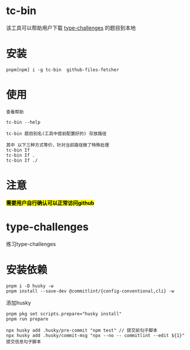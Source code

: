 # tc-bin
该工具可以帮助用户下载 [type-challenges](https://github.com/type-challenges/type-challenges) 的题目到本地

# 安装
```shell
pnpm[npm] i -g tc-bin  github-files-fetcher
```

# 使用
```shell
查看帮助

tc-bin --help
```

```shell
tc-bin 题目别名(工具中提前配置好的) 存放路径

其中 以下三种方式等价，针对当前路径做了特殊处理
tc-bin If
tc-bin If .
tc-bin If ./
```

# 注意
**<mark>需要用户自行确认可以正常访问github </mark>**





# type-challenges
练习type-challenges


# 安装依赖
```shell
pnpm i -D husky -w
pnpm install --save-dev @commitlint/{config-conventional,cli} -w
```

添加husky
```shell
pnpm pkg set scripts.prepare="husky install"
pnpm run prepare

npx husky add .husky/pre-commit "npm test" // 提交前勾子脚本
npx husky add .husky/commit-msg "npx --no -- commitlint --edit ${1}" 提交信息勾子脚本
```
